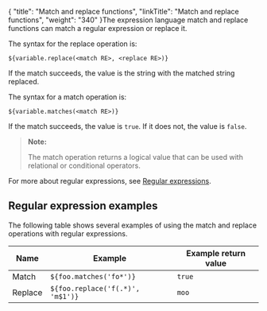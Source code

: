 {
    "title": "Match and replace functions",
    "linkTitle": "Match and replace functions",
    "weight": "340"
}The expression language match and replace functions can match a regular expression or replace it.

The syntax for the replace operation is:

`${variable.replace(<match RE>, <replace RE>)}`

If the match succeeds, the value is the string with the matched string replaced.

The syntax for a match operation is:

`${variable.matches(<match RE>)}`

If the match succeeds, the value is `true`. If it does not, the value is `false`.

> **Note:**
>
> The match operation returns a logical value that can be used with relational or conditional operators.

For more about regular expressions, see [Regular expressions](../../c_st_regularexpressions#Appendix_Reg_Ex_3207565968_1044920).

## Regular expression examples

The following table shows several examples of using the match and replace operations with regular expressions.

<table>
   <thead>
      <tr>
<th class="HeadE-Column1-Header1">Name         </th>
<th class="HeadE-Column1-Header1">Example         </th>
<th class="HeadD-Column1-Header1">Example return value         </th>
      </tr>
   </thead>
   <tbody>
      <tr>
         <td>Match         </td>
         <td><code>${foo.matches('fo*')}</code>         </td>
         <td><code>true</code>         </td>
      </tr>
      <tr>
         <td>Replace         </td>
         <td><code>${foo.replace('f(.*)', 'm$1')}</code>         </td>
         <td><code>moo</code>         </td>
      </tr>
   </tbody>
</table>
